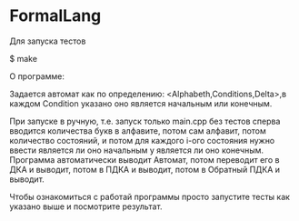 # FormalLang

Для запуска тестов


$ make

О программе:


Задается автомат как по определению: <Alphabeth,Conditions,Delta>,в каждом Condition указано оно является начальным или конечным.

При запуске в ручную, т.е. запуск только main.cpp без тестов сперва вводится количества букв в алфавите, потом сам алфавит, потом количество состояний, и потом для каждого i-ого состояния нужно ввести является ли оно начальным у является ли оно конечным.
Программа автоматически выводит Автомат, потом переводит его в ДКА и выводит, потом в ПДКА и выводит, потом в Обратный ПДКА и выводит.

Чтобы ознакомиться с работай программы просто запустите тесты как указано выше и посмотрите результат.
